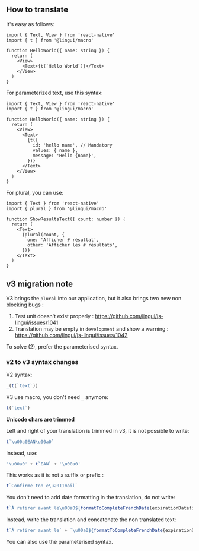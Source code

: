 ## How to translate

It's easy as follows:

```tsx
import { Text, View } from 'react-native'
import { t } from '@lingui/macro'

function HelloWorld({ name: string }) {
  return (
    <View>
      <Text>{t(`Hello World`)}</Text>
    </View>
  )
}
```

For parameterized text, use this syntax:

```tsx
import { Text, View } from 'react-native'
import { t } from '@lingui/macro'

function HelloWorld({ name: string }) {
  return (
    <View>
      <Text>
        {t({
          id: 'hello name', // Mandatory
          values: { name },
          message: 'Hello {name}',
        })}
      </Text>
    </View>
  )
}
```

For plural, you can use:

```tsx
import { Text } from 'react-native'
import { plural } from '@lingui/macro'

function ShowResultsText({ count: number }) {
  return (
    <Text>
      {plural(count, {
        one: 'Afficher # résultat',
        other: 'Afficher les # résultats',
      })}
    </Text>
  )
}
```

## v3 migration note

V3 brings the `plural` into our application, but it also brings two new non blocking bugs :

1. Test unit doesn't exist properly : https://github.com/lingui/js-lingui/issues/1041
2. Translation may be empty in `development` and show a warning : https://github.com/lingui/js-lingui/issues/1042

To solve (2), prefer the parameterised syntax.

### v2 to v3 syntax changes

V2 syntax:

```jsx
_(t(`text`))
```

V3 use macro, you don't need `_` anymore:

```jsx
t(`text`)
```

**Unicode chars are trimmed**

Left and right of your translation is trimmed in v3, it is not possible to write:

```jsx
t`\u00a0EAN\u00a0`
```

Instead, use:

```jsx
'\u00a0' + t`EAN` + '\u00a0'
```

This works as it is not a suffix or prefix :

```jsx
t`Confirme ton e\u2011mail`
```

You don't need to add date formatting in the translation, do not write:

```jsx
t`À retirer avant le\u00a0${formatToCompleteFrenchDate(expirationDatetime, false)}`
```

Instead, write the translation and concatenate the non translated text:

```jsx
t`À retirer avant le` + `\u00a0${formatToCompleteFrenchDate(expirationDatetime, false)}`
```

You can also use the parameterised syntax.
